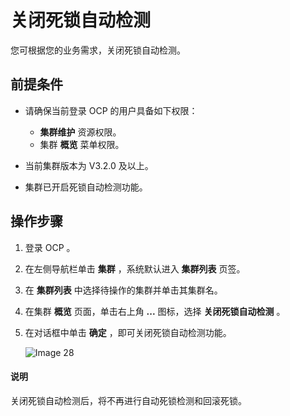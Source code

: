 # 关闭死锁自动检测

您可根据您的业务需求，关闭死锁自动检测。

## 前提条件

* 请确保当前登录 OCP 的用户具备如下权限：

  * **集群维护** 资源权限。
  * 集群 **概览** 菜单权限。

* 当前集群版本为 V3.2.0 及以上。

* 集群已开启死锁自动检测功能。

## 操作步骤

1. 登录 OCP 。

2. 在左侧导航栏单击 **集群** ，系统默认进入 **集群列表** 页签。

3. 在 **集群列表** 中选择待操作的集群并单击其集群名。

4. 在集群 **概览** 页面，单击右上角 **...** 图标，选择 **关闭死锁自动检测** 。

5. 在对话框中单击 **确定** ，即可关闭死锁自动检测功能。

    ![Image 28](https://obbusiness-private.oss-cn-shanghai.aliyuncs.com/doc/img/ocp/%E6%AD%BB%E9%94%81%E5%85%B3.png)

  <main id="notice" type='explain'>
    <h4>说明</h4>
    <p>关闭死锁自动检测后，将不再进行自动死锁检测和回滚死锁。</p>
  </main>
